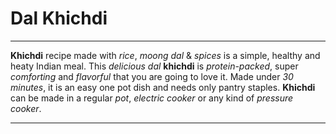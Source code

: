 #  Dal Khichdi

***

**Khichdi** recipe made with *rice*, *moong dal* & *spices* is a simple, healthy and heaty Indian meal. This *delicious dal* **khichdi** is *protein-packed*, super *comforting* and *flavorful* that you are going to love it. Made under *30 minutes*, it is an easy one pot dish and needs only pantry staples. **Khichdi** can be made in a regular *pot*, *electric cooker* or any kind of *pressure cooker*.

***